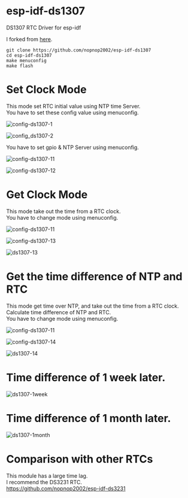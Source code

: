 # esp-idf-ds1307
DS1307 RTC Driver for esp-idf

I forked from [here](https://github.com/UncleRus/esp-idf-lib/tree/master/components/ds1307).

```
git clone https://github.com/nopnop2002/esp-idf-ds1307
cd esp-idf-ds1307
make menuconfig
make flash
```



# Set Clock Mode   

This mode set RTC initial value using NTP time Server.   
You have to set these config value using menuconfig.   

![config-ds1307-1](https://user-images.githubusercontent.com/6020549/59560411-a0ba7800-904c-11e9-96ae-19b8ab390c5e.jpg)

![config_ds1307-2](https://user-images.githubusercontent.com/6020549/59560457-32c28080-904d-11e9-9676-72a164dcc83e.jpg)

You have to set gpio & NTP Server using menuconfig.   

![config-ds1307-11](https://user-images.githubusercontent.com/6020549/59560423-b891fc00-904c-11e9-82b0-b1d999840856.jpg)

![config-ds1307-12](https://user-images.githubusercontent.com/6020549/59560424-bc258300-904c-11e9-924d-81b3f4f0555f.jpg)


# Get Clock Mode   

This mode take out the time from a RTC clock.   
You have to change mode using menuconfig.   

![config-ds1307-11](https://user-images.githubusercontent.com/6020549/59560423-b891fc00-904c-11e9-82b0-b1d999840856.jpg)

![config-ds1307-13](https://user-images.githubusercontent.com/6020549/59560426-ce9fbc80-904c-11e9-9c6f-3701054df1c9.jpg)

![ds1307-13](https://user-images.githubusercontent.com/6020549/59560432-df503280-904c-11e9-91ba-56148e8b39b3.jpg)


# Get the time difference of NTP and RTC   

This mode get time over NTP, and take out the time from a RTC clock.   
Calculate time difference of NTP and RTC.   
You have to change mode using menuconfig.   

![config-ds1307-11](https://user-images.githubusercontent.com/6020549/59560423-b891fc00-904c-11e9-82b0-b1d999840856.jpg)

![config-ds1307-14](https://user-images.githubusercontent.com/6020549/59560428-d7908e00-904c-11e9-94f7-75e6e6023caf.jpg)

![ds1307-14](https://user-images.githubusercontent.com/6020549/59560436-eb3bf480-904c-11e9-9a9f-3fad2a9903e5.jpg)


# Time difference of 1 week later.   

![ds1307-1week](https://user-images.githubusercontent.com/6020549/59961700-4e7aca80-9516-11e9-824d-137c5f0b5a2c.jpg)

# Time difference of 1 month later.   

![ds1307-1month](https://user-images.githubusercontent.com/6020549/61293381-82dc6080-a80e-11e9-87a2-f4f6aba1efca.jpg)

# Comparison with other RTCs
This module has a large time lag.   
I recommend the DS3231 RTC.   
https://github.com/nopnop2002/esp-idf-ds3231

